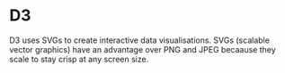 # D3

D3 uses SVGs to create interactive data visualisations. SVGs (scalable vector graphics) have an advantage over PNG and JPEG becaause they scale to stay crisp at any screen size.
